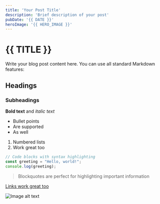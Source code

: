 ```yaml
---
title: 'Your Post Title'
description: 'Brief description of your post'
pubDate: '{{ DATE }}'
heroImage: '{{ HERO_IMAGE }}'
---
```


# {{ TITLE }}

Write your blog post content here. You can use all standard Markdown features:

## Headings

### Subheadings

**Bold text** and *italic text*

- Bullet points
- Are supported
- As well

1. Numbered lists
2. Work great too

```javascript
// Code blocks with syntax highlighting
const greeting = "Hello, world!";
console.log(greeting);
```

> Blockquotes are perfect for highlighting important information

[Links work great too](https://example.com)

![Image alt text](path/to/image.jpg)
